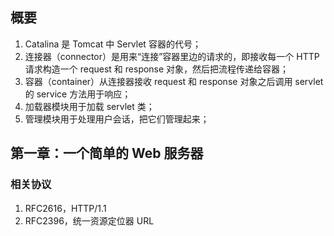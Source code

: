 ## 概要
1. Catalina 是 Tomcat 中 Servlet 容器的代号；
2. 连接器（connector）是用来“连接”容器里边的请求的，即接收每一个 HTTP 请求构造一个 request 和 response 对象，然后把流程传递给容器；
3. 容器（container）从连接器接收 request 和 response 对象之后调用 servlet 的 service 方法用于响应；
4. 加载器模块用于加载 servlet 类；
5. 管理模块用于处理用户会话，把它们管理起来；

## 第一章：一个简单的 Web 服务器
### 相关协议
1. RFC2616，HTTP/1.1
2. RFC2396，统一资源定位器 URL